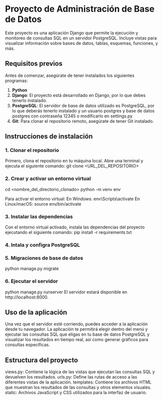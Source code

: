 # Proyecto de Administración de Base de Datos

Este proyecto es una aplicación Django que permite la ejecución y monitoreo de consultas SQL en un servidor PostgreSQL. Incluye vistas para visualizar información sobre bases de datos, 
tablas, esquemas, funciones, y más.

## Requisitos previos

Antes de comenzar, asegúrate de tener instalados los siguientes programas:

1. **Python**
2. **Django**: El proyecto está desarrollado en Django, por lo que debes tenerlo instalado.
3. **PostgreSQL**: El servidor de base de datos utilizado es PostgreSQL, por lo que deberás tenerlo instalado y un usuario postgres y base de datos postgres con contraseña 12345 o
   modificarlo en settings.py
5. **Git**: Para clonar el repositorio remoto, asegúrate de tener Git instalado.

## Instrucciones de instalación

### 1. Clonar el repositorio

Primero, clona el repositorio en tu máquina local. Abre una terminal y ejecuta el siguiente comando:
git clone <URL_DEL_REPOSITORIO>

### 2. Crear y activar un entorno virtual
cd <nombre_del_directorio_clonado>
python -m venv env

Para activar el entorno virtual:
En Windows: env\Scripts\activate
En Linux/macOS: source env/bin/activate

### 3. Instalar las dependencias
Con el entorno virtual activado, instala las dependencias del proyecto ejecutando el siguiente comando: pip install -r requirements.txt

### 4. Intala y configra PostgreSQL

### 5. Migraciones de base de datos
python manage.py migrate

### 6. Ejecutar el servidor
python manage.py runserver
El servidor estará disponible en http://localhost:8000.

## Uso de la aplicación
Una vez que el servidor esté corriendo, puedes acceder a la aplicación desde tu navegador. La aplicación te permitirá elegir dentro del menú y ejecutar las consultas SQL que eligas en tu
base de datos PostgreSQL y visualizar los resultados en tiempo real, así como generar gráficos para consultas específicas.

## Estructura del proyecto
views.py: Contiene la lógica de las vistas que ejecutan las consultas SQL y devuelven los resultados.
urls.py: Define las rutas de acceso a las diferentes vistas de la aplicación.
templates: Contiene los archivos HTML que muestran los resultados de las consultas y otros elementos visuales.
static: Archivos JavaScript y CSS utilizados para la interfaz de usuario.
